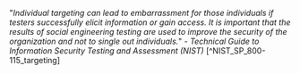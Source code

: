 "*Individual targeting can lead to embarrassment for those individuals if testers successfully elicit information or gain access. It is important that the results of social engineering testing are used to improve the security of the organization and not to single out individuals.*" - _Technical Guide to Information Security Testing and Assessment (NIST)_ [^NIST_SP_800-115_targeting]
